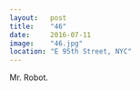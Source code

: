 ```yaml
---
layout:   post
title:    "46"
date:     2016-07-11
image:    "46.jpg"
location: "E 95th Street, NYC"
---
```


Mr. Robot.
